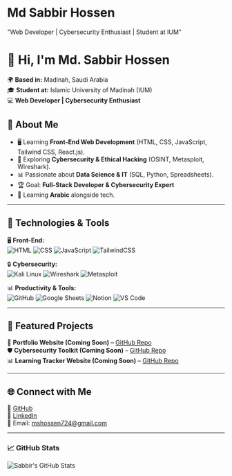 # Md Sabbir Hossen
"Web Developer | Cybersecurity Enthusiast | Student at IUM"

# 👋 Hi, I'm Md. Sabbir Hossen  

🌍 **Based in:** Madinah, Saudi Arabia  
🎓 **Student at:** Islamic University of Madinah (IUM)  
💻 **Web Developer | Cybersecurity Enthusiast**  

## 🚀 About Me  
- 🖥️ Learning **Front-End Web Development** (HTML, CSS, JavaScript, Tailwind CSS, React.js).  
- 🔐 Exploring **Cybersecurity & Ethical Hacking** (OSINT, Metasploit, Wireshark).  
- 📊 Passionate about **Data Science & IT** (SQL, Python, Spreadsheets).  
- 🏆 Goal: **Full-Stack Developer & Cybersecurity Expert**  
- 📖 Learning **Arabic** alongside tech.  

---

## 🔧 Technologies & Tools  
🖥️ **Front-End:**  
![HTML](https://img.shields.io/badge/HTML5-%23E34F26.svg?style=flat&logo=html5&logoColor=white)
![CSS](https://img.shields.io/badge/CSS3-%231572B6.svg?style=flat&logo=css3&logoColor=white)
![JavaScript](https://img.shields.io/badge/JavaScript-%23F7DF1E.svg?style=flat&logo=javascript&logoColor=black)
![TailwindCSS](https://img.shields.io/badge/TailwindCSS-%2306B6D4.svg?style=flat&logo=tailwindcss&logoColor=white)

🔒 **Cybersecurity:**  
![Kali Linux](https://img.shields.io/badge/Kali_Linux-%23557C94.svg?style=flat&logo=kali-linux&logoColor=white)
![Wireshark](https://img.shields.io/badge/Wireshark-%231B78B1.svg?style=flat&logo=wireshark&logoColor=white)
![Metasploit](https://img.shields.io/badge/Metasploit-%23007ACC.svg?style=flat&logo=metasploit&logoColor=white)

📊 **Productivity & Tools:**  
![GitHub](https://img.shields.io/badge/GitHub-%23181717.svg?style=flat&logo=github&logoColor=white)
![Google Sheets](https://img.shields.io/badge/Google_Sheets-%2300A86B.svg?style=flat&logo=google-sheets&logoColor=white)
![Notion](https://img.shields.io/badge/Notion-%23000000.svg?style=flat&logo=notion&logoColor=white)
![VS Code](https://img.shields.io/badge/VS_Code-%23007ACC.svg?style=flat&logo=visual-studio-code&logoColor=white)

---

## 📌 Featured Projects  
🚀 **Portfolio Website (Coming Soon)** – [GitHub Repo](#)  
🛡️ **Cybersecurity Toolkit (Coming Soon)** – [GitHub Repo](#)  
📊 **Learning Tracker Website (Coming Soon)** – [GitHub Repo](#)  

---

## 🌐 Connect with Me  
🔗 [GitHub](https://github.com/MSabbirHossen)  
🔗 [LinkedIn](www.linkedin.com/in/ms-hossen)  
📩 Email: mshossen724@gmail.com  

---

### 📈 GitHub Stats  
![Sabbir's GitHub Stats](https://github-readme-stats.vercel.app/api?username=MSabbirHossen&show_icons=true&theme=radical)
  
